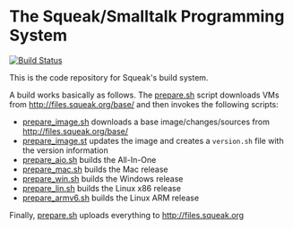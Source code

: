 # The Squeak/Smalltalk Programming System

[![Build Status](https://secure.travis-ci.org/squeak-smalltalk/squeak-app.png?branch=master)](http://travis-ci.org/squeak-smalltalk/squeak-app)

This is the code repository for Squeak's build system.

A build works basically as follows. The [prepare.sh](prepare.sh) script downloads VMs from http://files.squeak.org/base/ and then invokes the following scripts:

* [prepare_image.sh](prepare_image.sh) downloads a base image/changes/sources from http://files.squeak.org/base/
* [prepare_image.st](prepare_image.st) updates the image and creates a `version.sh` file with the version information
* [prepare_aio.sh](prepare_aio.sh) builds the All-In-One
* [prepare_mac.sh](prepare_mac.sh) builds the Mac release
* [prepare_win.sh](prepare_win.sh) builds the Windows release
* [prepare_lin.sh](prepare_lin.sh) builds the Linux x86 release
* [prepare_armv6.sh](prepare_armv6.sh) builds the Linux ARM release

Finally, [prepare.sh](prepare.sh) uploads everything to http://files.squeak.org
